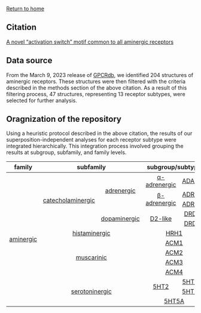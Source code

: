 [Return to home](../README.md)

## Citation
[A novel “activation switch” motif common to all aminergic receptors](https://doi.org/10.1021/acs.jcim.3c00732)

## Data source
From the March 9, 2023 release of [GPCRdb](https://gpcrdb.org/pages/releasenotes/), we identified 204 structures of aminergic receptors. These structures were then filtered with the criteria described in the methods section of the above citation. As a result of this filtering process, 47 structures, representing 13 receptor subtypes, were selected for further analysis.  

## Oragnization of the repository
Using a heuristic protocol described in the above citation, the results of our superposition-independent analyses for each receptor subtype were integrated hierarchically. This integration process involved grouping the results at subgroup, subfamily, and family levels.

<table>
    <thead>
        <tr>
            <th>family</th>
            <th colspan=2 align="center">subfamily</th>
            <th colspan=2 align="center">subgroup/subtype</th>
        </tr>
    </thead>
    <tbody>
        <tr>
            <td rowspan=13 align="center"><a href="heatmaps_aminergic/acc_family_heatmap.md">aminergic</a></td>
            <td rowspan=5 align="center"><a href="heatmaps_aminergic/catecholaminergic/acc_subfamily_heatmap.md">catecholaminergic</a></td>
            <td rowspan=3 align="center"><a href="heatmaps_aminergic/adrenergic/acc_subfamily_heatmap.md">adrenergic</a></td>
            <td rowspan=1 align="center"><a href="heatmaps_aminergic/adrenergic/alpha-adrenergic/acc_subfamily_heatmap.md">α-adrenergic</a></td>
            <td align="center"><a href="heatmaps_aminergic/adrenergic/ADA2A/acc_subtype_heatmap.md">ADA2A</a></td>
        </tr>
        <tr>
            <td rowspan=2 align="center"><a href="heatmaps_aminergic/adrenergic/beta-adrenergic/acc_subfamily_heatmap.md">β-adrenergic</a></td>
            <td align="center"><a href="heatmaps_aminergic/adrenergic/ADRB1/acc_subtype_heatmap.md">ADRB1</a></td>
        </tr>
        <tr>
            <td align="center"><a href="heatmaps_aminergic/adrenergic/ADRB2/acc_subtype_heatmap.md">ADRB2</a></td>
        </tr>
        <tr>
            <td rowspan=2 align="center"><a href="heatmaps_aminergic/dopaminergic/acc_subfamily_heatmap.md">dopaminergic</a></td>
            <td rowspan=2 align="center"><a href="heatmaps_aminergic/dopaminergic/d2like/acc_subfamily_heatmap.md">D2-like</a></td>
            <td align="center"><a href="heatmaps_aminergic/dopaminergic/DRD2/acc_subtype_heatmap.md">DRD2</a></td>
        </tr>
        <tr>
            <td align="center"><a href="heatmaps_aminergic/dopaminergic/DRD3/acc_subtype_heatmap.md">DRD3</a></td>
        </tr>
        <tr>
            <td colspan=2 align="center"><a href="heatmaps_aminergic/histaminergic/acc_subfamily_heatmap.md">histaminergic</a></td>
            <td colspan=2 align="center"><a href="heatmaps_aminergic/histaminergic/HRH1/acc_subtype_heatmap.md">HRH1</a></td>
        </tr>
        <tr>
            <td rowspan=4 colspan=2 align="center"><a href="heatmaps_aminergic/muscarinic/acc_subfamily_heatmap.md">muscarinic</a></td>
            <td colspan=2 align="center"><a href="heatmaps_aminergic/muscarinic/ACM1/acc_subtype_heatmap.md">ACM1</a></td>
        </tr>
        <tr>
            <td colspan=2 align="center"><a href="heatmaps_aminergic/muscarinic/ACM2/acc_subtype_heatmap.md">ACM2</a></td>
        </tr>
        <tr>
            <td colspan=2 align="center"><a href="heatmaps_aminergic/muscarinic/ACM3/acc_subtype_heatmap.md">ACM3</a></td>
        </tr>
        <tr>
            <td colspan=2 align="center"><a href="heatmaps_aminergic/muscarinic/ACM4/acc_subtype_heatmap.md">ACM4</a></td>
        </tr>
        <tr>
            <td rowspan=3 colspan=2 align="center"><a href="heatmaps_aminergic/serotoninergic/acc_subfamily_heatmap.md">serotoninergic</a></td>
            <td rowspan=2 align="center"><a href="heatmaps_aminergic/serotoninergic/5HT2/acc_subfamily_heatmap.md">5HT2</a></td>
            <td align="center"><a href="heatmaps_aminergic/serotoninergic/5HT2A/acc_subtype_heatmap.md">5HT2A</a></td>
        </tr>
        <tr>
            <td align="center"><a href="heatmaps_aminergic/serotoninergic/5HT2C/acc_subtype_heatmap.md">5HT2C</a></td>
        </tr>
        <tr>
            <td colspan=2 align="center"><a href="heatmaps_aminergic/serotoninergic/5HT5A/acc_subtype_heatmap.md">5HT5A</a></td>
        </tr>
    </tbody>
</table>
